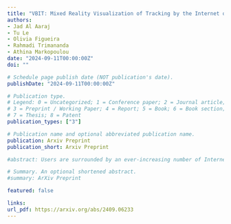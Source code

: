 ```yaml
---
title: "VBIT: Mixed Reality Visualization of Tracking by the Internet of Things"
authors:
- Jad Al Aaraj
- Tu Le
- Olivia Figueira
- Rahmadi Trimananda
- Athina Markopoulou
date: "2024-09-11T00:00:00Z"
doi: ""

# Schedule page publish date (NOT publication's date).
publishDate: "2024-09-11T00:00:00Z"

# Publication type.
# Legend: 0 = Uncategorized; 1 = Conference paper; 2 = Journal article;
# 3 = Preprint / Working Paper; 4 = Report; 5 = Book; 6 = Book section;
# 7 = Thesis; 8 = Patent
publication_types: ["3"]

# Publication name and optional abbreviated publication name.
publication: Arxiv Preprint
publication_short: Arxiv Preprint

#abstract: Users are surrounded by an ever-increasing number of Internet of Things (IoT) devices in households and public spaces. Yet, the users have no way of knowing what, or if anything, is being collected and/or shared by such IoT devices. These IoT devices present an increased level of privacy risk for consumers since they usually have a multitude of sensors collecting data from the space they are deployed in. Furthermore, the companies use vague language when they disclose their data collection practices. In this paper, we build a system that allows users to (i) visualize how/if they are tracked by IoT devices in an instrumented space and (ii) take action to limit that tracking. More specifically, first, we build a system to collect and analyze all network traffic going from and to an IoT device. The data collection system determines the fully qualified domain names contacted and classifies such domains as non-trackers or trackers. Second, we develop an interactive Mixed Reality (MR) IoT traffic visualization mobile application and a web application. Both applications provide the users with convenient user interfaces that display the network traffic collected in a comprehensible layout, and with a method to block/unblock any of the trackers detected. The MR application overlays a simplified version of the collected traffic data in the real world, whereas the web application provides a more granular representation of this data. The developed system enhances users' awareness of the privacy risks associated with IoT devices and enables them to make informed decisions about blocking specific domains based on their privacy preferences.

# Summary. An optional shortened abstract.
#summary: ArXiv Preprint

featured: false

links:
url_pdf: https://arxiv.org/abs/2409.06233
---
```

